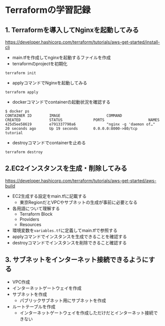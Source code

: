 # Terraformの学習記録

## 1. Terraformを導入してNginxを起動してみる
https://developer.hashicorp.com/terraform/tutorials/aws-get-started/install-cli
- main.tfを作成してnginxを起動するファイルを作成
- terraformのprojectを初期化
```
terraform init
```
- applyコマンドでNginxを起動してみる
```
terraform apply
```
- dockerコマンドでcontainerの起動状況を確認する
```
$ docker ps
CONTAINER ID        IMAGE                     COMMAND                  CREATED             STATUS              PORTS                    NAMES
425d5ee58619        e791337790a6              "nginx -g 'daemon of…"   20 seconds ago      Up 19 seconds       0.0.0.0:8000->80/tcp     tutorial
```
- destroyコマンドでcontainerを止める
```
terraform destroy
```

## 2.EC2インスタンスを生成・削除してみる
https://developer.hashicorp.com/terraform/tutorials/aws-get-started/aws-build
- EC2生成する設定をmain.tfに記載する
  - 東京RegionだとVPCやサブネットの生成が事前に必要となる
- 各用語について理解する
  - Terraform Block
  - Providers
  - Resources
- 環境変数を`variables.tf`に定義してmain.tfで参照する
- applyコマンドでインスタンスを生成できることを確認する
- destroyコマンドでインスタンスを削除できること確認する

## 3. サブネットをインターネット接続できるようにする
- VPC作成
- インターネットゲートウェイを作成
- サブネットを作成
  - パブリックサブネット用にサブネットを作成
- ルートテーブルを作成
  - インターネットゲートウェイを作成しただけだとインターネット接続できない